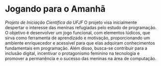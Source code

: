 # Jogando para o Amanhã
 *Projeto de Iniciação Científica da UFJF*
O projeto visa inicialmente despertar o interesse das meninas refugiadas pelo estudo de programação. 
O objetivo é desenvolver um jogo funcional, com elementos lúdicos, que sirva como ferramenta de aprendizado e motivação, 
proporcionando um ambiente enriquecedor e acessível para que elas adquiram conhecimentos fundamentais em programação. 
Além disso, busca-se contribuir para a inclusão digital, incentivar o protagonismo feminino na tecnologia e promover a 
permanência e o sucesso das meninas na área de computação.  
